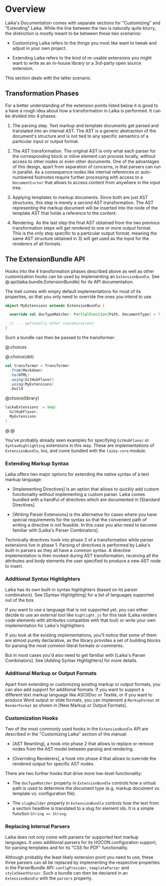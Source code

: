 
Overview
========

Laika's Documentation comes with separate sections for "Customizing" and "Extending" Laika.
While the line between the two is naturally quite blurry, 
the distinction is mostly meant to be between these two scenarios:

* Customizing Laika refers to the things you most like want to tweak and adjust in your own project.
  
* Extending Laika refers to the kind of re-usable extensions you might want to write as an in-house
  library or a 3rd-party open source extension.
  
This section deals with the latter scenario.


Transformation Phases
---------------------

For a better understanding of the extension points listed below it is good to a have a rough idea about how
a transformation in Laika is performed. It can be divided into 4 phases:

1) The parsing step. Text markup and template documents get parsed and translated into an internal AST.
   The AST is a generic abstraction of the document's structure and is not tied to any specific semantics
   of a particular input or output format.
   
2) The AST transformation. The original AST is only what each parser for the corresponding block or inline
   element can process locally, without access to other nodes or even other documents. 
   One of the advantages of this design, apart from separation of concerns, is that parsers can run in parallel.
   As a consequence nodes like internal references or auto-numbered footnotes require further processing with access to
   a `DocumentCursor` that allows to access content from anywhere in the input tree.

3) Applying templates to markup documents. 
   Since both are just AST structures, this step is merely a second AST transformation.
   The AST representing the markup document will be inserted into the node of the template AST that holds
   a reference to the content.
   
4) Rendering. As the last step the final AST obtained from the two previous transformation steps will get rendered
   to one or more output format. 
   This is the only step specific to a particular output format, meaning the same AST structure obtained in 3) will
   get used as the input for the renderers of all formats.


The ExtensionBundle API
-----------------------

Hooks into the 4 transformation phases described above as well as other customization hooks
can be used by implementing an `ExtensionBundle`.
See @:api(laika.bundle.ExtensionBundle) for its API documentation.

The trait comes with empty default implementations for most of its properties,
so that you only need to override the ones you intend to use.

```scala
object MyExtensions extends ExtensionBundle {

  override val docTypeMatcher: PartialFunction[Path, DocumentType] = ???

  // ... optionally other customizations
}
```

Such a bundle can then be passed to the transformer:

@:choices

@:choice(sbt)
```scala
val transformer = Transformer
  .from(Markdown)
  .to(HTML)
  .using(GitHubFlavor)
  .using(MyExtensions)
  .build
```

@choice(library)
```scala
laikaExtensions := Seq(
  GitHubFlavor,
  MyExtensions
)
```

@:@

You've probably already seen examples for specifying `GitHubFlavor` or `SyntaxHighlighting` extensions in this way.
These are implementations of `ExtensionBundle`, too, and come bundled with the `laika-core` module.


### Extending Markup Syntax

Laika offers two major options for extending the native syntax of a text markup language:

* [Implementing Directives] is an option that allows to quickly add custom functionality without 
  implementing a custom parser.
  Laika comes bundled with a handful of directives which are documented in [Standard Directives].
  
* [Writing Parser Extensions] is the alternative for cases where you have special requirements for the syntax
  so that the convenient path of writing a directive is not feasible.
  In this case you also need to become familiar with [Laika's Parser Combinators].

Technically directives hook into phase 2 of a transformation while parser extensions live in phase 1. 
Parsing of directives is performed by Laika's built-in parsers as they all have a common syntax.
A directive implementation is then invoked during AST transformation, 
receiving all the attributes and body elements the user specified to produce a new AST node to insert.


### Additional Syntax Highlighters

Laika has its own built-in syntax highlighters (based on its parser combinators).
See [Syntax Highlighting] for a list of languages supported out of the box.

If you want to use a language that is not supported yet, you can either decide to use an external tool like
`highlight.js` for this task (Laika renders code elements with attributes compatible with that tool)
or write your own implementation for Laika's highlighters.

If you look at the existing implementations, you'll notice that some of them are almost purely declarative,
as the library provides a set of building blocks for parsing the most common literal formats or comments.

But in most cases you'd also need to get familiar with [Laika's Parser Combinators].
See [Adding Syntax Highlighters] for more details.


### Additional Markup or Output Formats

Apart from extending or customizing existing markup or output formats, you can also add support for additional formats.
If you want to support a different text markup language like ASCIIDoc or Textile, 
or if you want to produce Word output or slide formats, 
you can implement a `MarkupFormat` or `RenderFormat` as shown in [New Markup or Output Formats].


### Customization Hooks

Two of the most commonly used hooks in the `ExtensionBundle` API are described in the 
"Customizing Laika" section of the manual:

* [AST Rewriting], a hook into phase 2 that allows to replace or remove nodes from the AST model 
  between parsing and rendering.
 
* [Overriding Renderers], a hook into phase 4 that allows to override the rendered output for specific
  AST nodes.

There are two further hooks that drive more low-level functionality:

* The `docTypeMatcher` property in `ExtensionBundle` controls how a virtual path is used to determine the document type
  (e.g. markup document vs. template vs. configuration file).

* The `slugBuilder` property in `ExtensionBundle` controls how the text from a section headline is translated
  to a slug for element ids. 
  It is a simple function `String => String`.


### Replacing Internal Parsers

Laika does not only come with parsers for supported text markup languages.
It uses additional parsers for its HOCON configuration support, for parsing templates
and for its "CSS for PDF" functionality.

Although probably the least likely extension point you need to use, 
these three parsers can all be replaced by implementing the respective properties in the 
ParserBundle API: `configProvider`, `templateParser` and `styleSheetParser`.
Such a bundle can then be declared in an `ExtensionBundle` with the `parsers` property.
